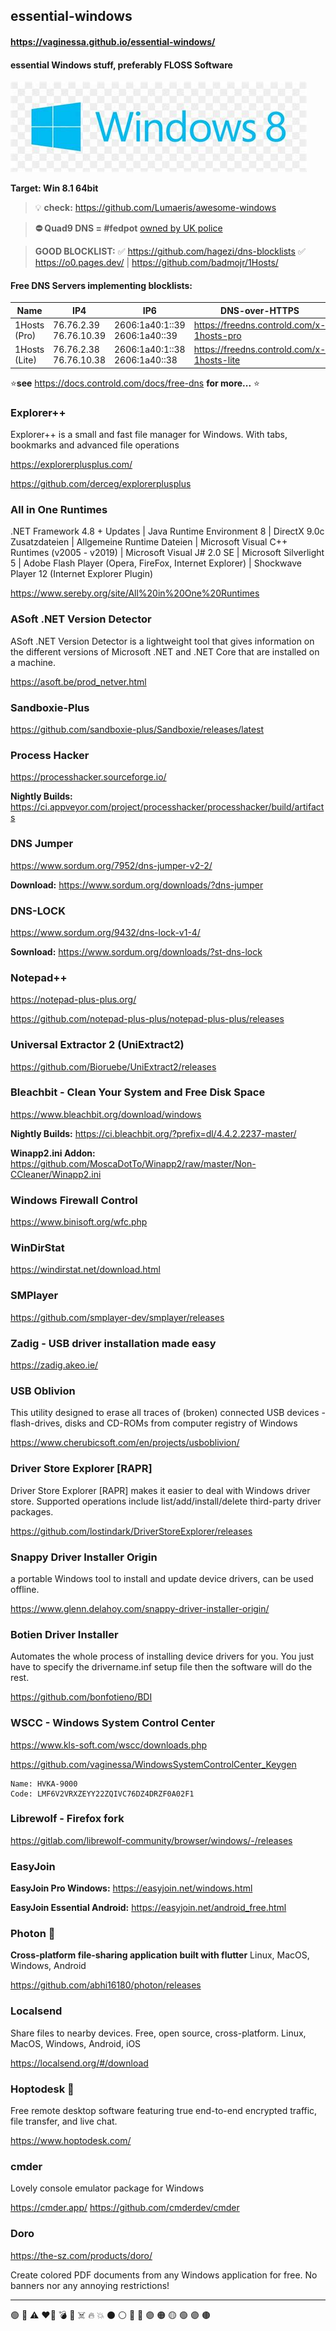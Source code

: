 ## essential-windows
#### https://vaginessa.github.io/essential-windows/
#### **essential Windows stuff, preferably FLOSS Software**
![winlogo](./windows-logo.jpg)

**Target: Win 8.1 64bit**

> :bulb: **check:** https://github.com/Lumaeris/awesome-windows

> **⛔ Quad9 DNS = #fedpot** [owned by UK police](https://old.reddit.com/r/privacy/comments/na6ycr/you_should_know_that_quad9_dns_is_among_others/)

> **GOOD BLOCKLIST:**
> ✅ https://github.com/hagezi/dns-blocklists
> ✅ https://o0.pages.dev/ | https://github.com/badmojr/1Hosts/

#### Free DNS Servers implementing blocklists:

| **Name**      | **IP4**                | **IP6**                       | **DNS-over-HTTPS**                         | **DNS-over-TLS**                   |
|---------------|------------------------|-------------------------------|--------------------------------------------|------------------------------------|
| 1Hosts (Pro)  | 76.76.2.39 76.76.10.39 | 2606:1a40:1::39 2606:1a40::39 | https://freedns.controld.com/x-1hosts-pro  | x-1hosts-pro.freedns.controld.com  |
| 1Hosts (Lite) | 76.76.2.38 76.76.10.38 | 2606:1a40:1::38 2606:1a40::38 | https://freedns.controld.com/x-1hosts-lite | x-1hosts-lite.freedns.controld.com |

⭐️**see** https://docs.controld.com/docs/free-dns **for more...** ⭐

### Explorer++
Explorer++ is a small and fast file manager for Windows. With tabs, bookmarks and advanced file operations

https://explorerplusplus.com/

https://github.com/derceg/explorerplusplus


### All in One Runtimes
.NET Framework 4.8 + Updates | Java Runtime Environment 8
| DirectX 9.0c Zusatzdateien
| Allgemeine Runtime Dateien
| Microsoft Visual C++ Runtimes (v2005 - v2019)
| Microsoft Visual J# 2.0 SE
| Microsoft Silverlight 5
| Adobe Flash Player (Opera, FireFox, Internet Explorer)
| Shockwave Player 12 (Internet Explorer Plugin)

https://www.sereby.org/site/All%20in%20One%20Runtimes

### ASoft .NET Version Detector
ASoft .NET Version Detector is a lightweight tool that gives information on the different versions of Microsoft .NET and .NET Core that are installed on a machine.

https://asoft.be/prod_netver.html


### Sandboxie-Plus

https://github.com/sandboxie-plus/Sandboxie/releases/latest


### Process Hacker

https://processhacker.sourceforge.io/


**Nightly Builds:** https://ci.appveyor.com/project/processhacker/processhacker/build/artifacts


### DNS Jumper

https://www.sordum.org/7952/dns-jumper-v2-2/

**Download:**
https://www.sordum.org/downloads/?dns-jumper

### DNS-LOCK

https://www.sordum.org/9432/dns-lock-v1-4/

**Sownload:**
https://www.sordum.org/downloads/?st-dns-lock

### Notepad++

https://notepad-plus-plus.org/

https://github.com/notepad-plus-plus/notepad-plus-plus/releases


### Universal Extractor 2 (UniExtract2)

https://github.com/Bioruebe/UniExtract2/releases


### Bleachbit - Clean Your System and Free Disk Space

https://www.bleachbit.org/download/windows

**Nightly Builds:** https://ci.bleachbit.org/?prefix=dl/4.4.2.2237-master/

**Winapp2.ini Addon:** https://github.com/MoscaDotTo/Winapp2/raw/master/Non-CCleaner/Winapp2.ini


### Windows Firewall Control

https://www.binisoft.org/wfc.php


### WinDirStat

https://windirstat.net/download.html


### SMPlayer

https://github.com/smplayer-dev/smplayer/releases


### Zadig - USB driver installation made easy

https://zadig.akeo.ie/


### USB Oblivion
This utility designed to erase all traces of (broken) connected USB devices - flash-drives, disks and CD-ROMs from computer registry of Windows

https://www.cherubicsoft.com/en/projects/usboblivion/


### Driver Store Explorer [RAPR]
Driver Store Explorer [RAPR] makes it easier to deal with Windows driver store. Supported operations include list/add/install/delete third-party driver packages.

https://github.com/lostindark/DriverStoreExplorer/releases


### Snappy Driver Installer Origin
a portable Windows tool to install and update device drivers, can be used offline.

https://www.glenn.delahoy.com/snappy-driver-installer-origin/


### Botien Driver Installer
Automates the whole process of installing device drivers for you. You just have to specify the drivername.inf setup file then the software will do the rest.

https://github.com/bonfotieno/BDI


### WSCC - Windows System Control Center

https://www.kls-soft.com/wscc/downloads.php

https://github.com/vaginessa/WindowsSystemControlCenter_Keygen

```
Name: HVKA-9000
Code: LMF6V2VRXZEYY22ZQIVC76DZ4DRZF0A02F1  
```



### Librewolf - Firefox fork

https://gitlab.com/librewolf-community/browser/windows/-/releases


### EasyJoin

**EasyJoin Pro Windows:** https://easyjoin.net/windows.html

**EasyJoin Essential Android:** https://easyjoin.net/android_free.html


### Photon 🚀
**Cross-platform file-sharing application built with flutter**
Linux, MacOS, Windows, Android

https://github.com/abhi16180/photon/releases


### Localsend
Share files to nearby devices.
Free, open source, cross-platform. Linux, MacOS, Windows, Android, iOS

https://localsend.org/#/download


### Hoptodesk 🦘
Free remote desktop software featuring true end-to-end encrypted traffic, file transfer, and live chat.

https://www.hoptodesk.com/


### cmder
 Lovely console emulator package for Windows 

https://cmder.app/
https://github.com/cmderdev/cmder

### Doro  

https://the-sz.com/products/doro/

Create colored PDF documents from any Windows application for free. No banners nor any annoying restrictions! 

--------------

🟢
🔴
⚠️
❤️‍🔥
💣
🚀
☠️
🔥 💥
⚫️ ⚪️ 🔴 🔵 🟣 ​​🟠​ 🟡​ 🟢​ ​🟣 ​🟤



